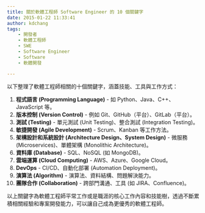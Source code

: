 ```yaml
---
title: 關於軟體工程師 Software Engineer 的 10 個關鍵字
date: 2015-01-22 11:33:41
author: kdchang
tags: 
    - 開發者
    - 軟體工程師
    - SWE
    - Software Engineer
    - Software
    - 軟體開發

---
```


以下整理了軟體工程師相關的十個關鍵字，涵蓋技能、工具與工作方式：

1. **程式語言 (Programming Language)** - 如 Python、Java、C++、JavaScript 等。  
2. **版本控制 (Version Control)** - 例如 Git、GitHub（平台）、GitLab（平台）。  
3. **測試 (Testing)** - 單元測試 (Unit Testing)、整合測試 (Integration Testing)。  
4. **敏捷開發 (Agile Development)** - Scrum、Kanban 等工作方法。  
5. **架構設計和系統設計 (Architecture Design、System Design)** - 微服務 (Microservices)、單體架構 (Monolithic Architecture)。  
6. **資料庫 (Database)** - SQL、NoSQL (如 MongoDB)。  
7. **雲端運算 (Cloud Computing)** - AWS、Azure、Google Cloud。  
8. **DevOps** - CI/CD、自動化部署 (Automation Deployment)。  
9. **演算法 (Algorithm)** - 演算法、資料結構、問題解決能力。  
10. **團隊合作 (Collaboration)** - 跨部門溝通、工具 (如 JIRA、Confluence)。  

以上關鍵字為軟體工程師平常工作或是職涯的核心工作內容和技能樹，透過不斷累積相關經驗和專案開發能力，可以讓自己成為更優秀的軟體工程師。